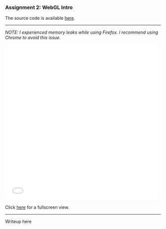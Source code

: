 ### Assignment 2: WebGL Intro

The source code is available [here](https://github.com/RobethX/CS420X/blob/main/assignment2/).

---

*NOTE: I experienced memory leaks while using Firefox. I recommend using Chrome to avoid this issue.*

<iframe width="100%" style="aspect-ratio: 1/1" src="webgl.html" title="WebGL" frameborder="0" scrolling="no"></iframe>

Click [here](webgl.html) for a fullscreen view.



---

Writeup here